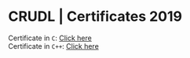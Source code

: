 # CRUDL | Certificates 2019

Certificate in <code>C</code>: [Click here](https://res.cloudinary.com/ds3feevzv/image/upload/v1626687809/c_certificate_kqcaus.jpg)</br>
Certificate in <code>C++</code>: [Click here](https://res.cloudinary.com/ds3feevzv/image/upload/v1626695179/%D0%9D%D0%B8%D0%BA%D0%BE%D0%BB%D0%B0_%D0%98%D0%BB%D0%B8%D0%B5%D0%B2_armunb_page-0001_nnl0eu.jpg)
